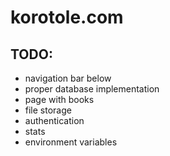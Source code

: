 # korotole.com 

## TODO:

- navigation bar below
- proper database implementation
- page with books
- file storage
- authentication
- stats
- environment variables
